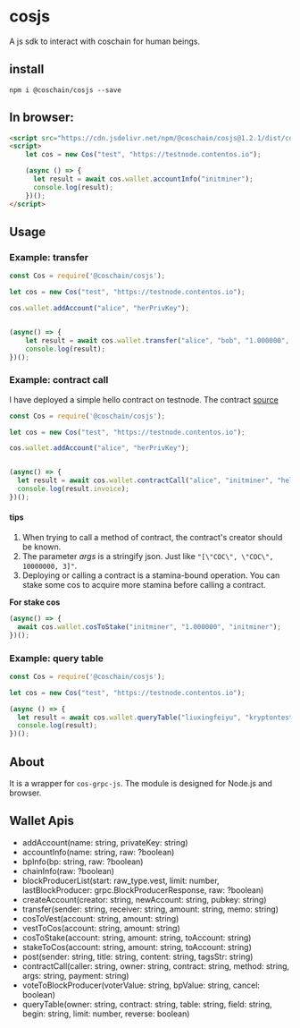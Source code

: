 # cosjs

A js sdk to interact with coschain for human beings.

## install

```shell
npm i @coschain/cosjs --save
```

## In browser:

```html
<script src="https://cdn.jsdelivr.net/npm/@coschain/cosjs@1.2.1/dist/cosjs.min.js"></script>
<script>
    let cos = new Cos("test", "https://testnode.contentos.io");

    (async () => {
      let result = await cos.wallet.accountInfo("initminer");
      console.log(result);
    })();
</script>
```

## Usage

### Example: transfer

```js
const Cos = require('@coschain/cosjs');

let cos = new Cos("test", "https://testnode.contentos.io");

cos.wallet.addAccount("alice", "herPrivKey");


(async() => {
    let result = await cos.wallet.transfer("alice", "bob", "1.000000", "memo");
    console.log(result);
})();
```

### Example: contract call

I have deployed a simple hello contract on testnode. The contract [source](https://github.com/coschain/wasm-compiler/blob/master/contracts/hello/hello.cpp)


```js
const Cos = require('@coschain/cosjs');

let cos = new Cos("test", "https://testnode.contentos.io");

cos.wallet.addAccount("alice", "herPrivKey");


(async() => {
  let result = await cos.wallet.contractCall("alice", "initminer", "hello", "greet", "[]", "0.000000");
  console.log(result.invoice);
})();
```

#### tips

1. When trying to call a method of contract, the contract's creator should be known.
2. The parameter *args* is a stringify json. Just like `"[\"COC\", \"COC\", 10000000, 3]"`.
3. Deploying or calling a contract is a stamina-bound operation. You can stake some cos to acquire more stamina before calling a contract.

**For stake cos**

```js
(async() => {
  await cos.wallet.cosToStake("initminer", "1.000000", "initminer");
})();
```

### Example: query table

```js
const Cos = require('@coschain/cosjs');

let cos = new Cos("test", "https://testnode.contentos.io");

(async () => {
  let result = await cos.wallet.queryTable("liuxingfeiyu", "kryptontest", "arenas", "creator", '', 30, false);
  console.log(result);
})();
```

## About

It is a wrapper for `cos-grpc-js`.
The module is designed for Node.js and browser.

## Wallet Apis

* addAccount(name: string, privateKey: string)
* accountInfo(name: string, raw: ?boolean) 
* bpInfo(bp: string, raw: ?boolean)
* chainInfo(raw: ?boolean) 
* blockProducerList(start: raw_type.vest, limit: number, lastBlockProducer: grpc.BlockProducerResponse, raw: ?boolean) 
* createAccount(creator: string, newAccount: string, pubkey: string)
* transfer(sender: string, receiver: string, amount: string, memo: string)
* cosToVest(account: string, amount: string)
* vestToCos(account: string, amount: string)
* cosToStake(account: string, amount: string, toAccount: string)
* stakeToCos(account: string, amount: string, toAccount: string)
* post(sender: string, title: string, content: string, tagsStr: string)
* contractCall(caller: string, owner: string, contract: string, method: string, args: string, payment: string)
* voteToBlockProducer(voterValue: string, bpValue: string, cancel: boolean)
* queryTable(owner: string, contract: string, table: string, field: string, begin: string, limit: number, reverse: boolean)
